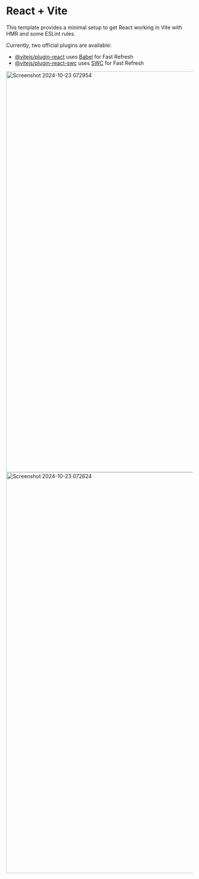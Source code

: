 # React + Vite

This template provides a minimal setup to get React working in Vite with HMR and some ESLint rules.

Currently, two official plugins are available:

- [@vitejs/plugin-react](https://github.com/vitejs/vite-plugin-react/blob/main/packages/plugin-react/README.md) uses [Babel](https://babeljs.io/) for Fast Refresh
- [@vitejs/plugin-react-swc](https://github.com/vitejs/vite-plugin-react-swc) uses [SWC](https://swc.rs/) for Fast Refresh
<img width="1920" height="1080" alt="Screenshot 2024-10-23 072954" src="https://github.com/user-attachments/assets/b1e9a429-063e-4314-aff5-dfc1479fbd5c" />
<img width="1920" height="1080" alt="Screenshot 2024-10-23 072624" src="https://github.com/user-attachments/assets/98e14197-155a-4ac1-8c7d-9bd4ab664d8b" />
